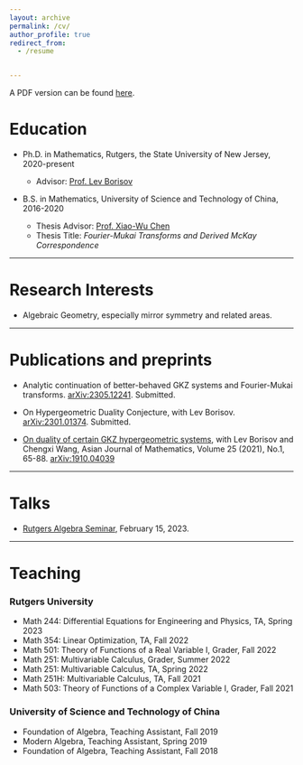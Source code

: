 ```yaml
---
layout: archive
permalink: /cv/
author_profile: true
redirect_from:
  - /resume


---
```



A PDF version can be found [here](https://zengruihan.github.io/files/Zengrui_Han_CV.pdf).

# Education
- Ph.D. in Mathematics, Rutgers, the State University of New Jersey, 2020-present
  - Advisor: [Prof. Lev Borisov](https://sites.math.rutgers.edu/~borisov/)

- B.S. in Mathematics, University of Science and Technology of China, 2016-2020
  - Thesis Advisor: [Prof. Xiao-Wu Chen](http://home.ustc.edu.cn/~xwchen/)
  - Thesis Title: *Fourier-Mukai Transforms and Derived McKay Correspondence*
  
------------------------------------------------

# Research Interests

- Algebraic Geometry, especially mirror symmetry and related areas.

------------------------------------------------

# Publications and preprints

- Analytic continuation of better-behaved GKZ systems and Fourier-Mukai transforms. [arXiv:2305.12241](https://arxiv.org/abs/2305.12241). Submitted.

- On Hypergeometric Duality Conjecture, with Lev Borisov. [arXiv:2301.01374](https://arxiv.org/abs/2301.01374). Submitted.

- [On duality of certain GKZ hypergeometric systems](https://zengruihan.github.io/files/AJM_25_01_A05.pdf), with Lev Borisov and Chengxi Wang, Asian Journal of Mathematics, Volume 25 (2021), No.1, 65-88. [arXiv:1910.04039](https://arxiv.org/abs/1910.04039)

------------------------------------------------

# Talks

- [Rutgers Algebra Seminar](https://sites.math.rutgers.edu/~weibel/algebra.seminar.html), February 15, 2023.

------------------------------------------------

# Teaching

### Rutgers University

- Math 244: Differential Equations for Engineering and Physics, TA, Spring 2023
- Math 354: Linear Optimization, TA, Fall 2022
- Math 501: Theory of Functions of a Real Variable I, Grader, Fall 2022
- Math 251: Multivariable Calculus, Grader, Summer 2022
- Math 251: Multivariable Calculus, TA, Spring 2022
- Math 251H: Multivariable Calculus, TA, Fall 2021
- Math 503: Theory of Functions of a Complex Variable I, Grader, Fall 2021

### University of Science and Technology of China

- Foundation of Algebra, Teaching Assistant, Fall 2019
- Modern Algebra, Teaching Assistant, Spring 2019
- Foundation of Algebra, Teaching Assistant, Fall 2018

